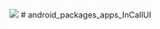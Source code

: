 <img src="https://raw.github.com/TeamBliss-LP/android/lp5.1/bliss-logo.png">
# android_packages_apps_InCallUI
